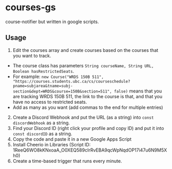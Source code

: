 # courses-gs
course-notifier but written in google scripts.

## Usage
1. Edit the courses array and create courses based on the courses that you want to track.
  * The course class has parameters `String courseName, String URL, Boolean hasRestrictedSeats`.
  * For example: `new Course("WRDS 150B 511", "https://courses.students.ubc.ca/cs/courseschedule?pname=subjarea&tname=subj-section&dept=WRDS&course=150B&section=511", false)` means that you are tracking WRDS 150B 511, the link to the course is that, and that you have no access to restricted seats.
  * Add as many as you want (add commas to the end for multiple entries)
2. Create a Discord Webhook and put the URL (as a string) into `const discordWebhook` as a string.
3. Find your Discord ID (right click your profile and copy ID) and put it into `const discordID` as a string.
4. Copy the code and paste it in a new Google Apps Script
5. Install Cheerio in Libraries (Script ID: 1ReeQ6WO8kKNxoaA_O0XEQ589cIrRvEBA9qcWpNqdOP17i47u6N9M5Xh0)
6. Create a time-based trigger that runs every minute.
